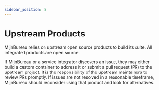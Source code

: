```yaml
---
sidebar_position: 5
---
```


# Upstream Products

MijnBureau relies on upstream open source products to build its suite. All integrated products are open source.

If MijnBureau or a service integrator discovers an issue, they may either build a custom container to address it or submit a pull request (PR) to the upstream project. It is the responsibility of the upstream maintainers to review PRs promptly. If issues are not resolved in a reasonable timeframe, MijnBureau should reconsider using that product and look for alternatives.
